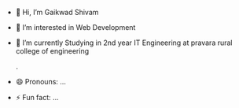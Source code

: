 - 👋 Hi, I’m Gaikwad Shivam
- 👀 I’m interested in Web Development
- 🌱 I’m currently Studying in 2nd year IT Engineering at pravara rural college of engineering
  
  .
- 😄 Pronouns: ...
- ⚡ Fun fact: ...

<!---
GaikwadShiva/GaikwadShiva is a ✨ special ✨ repository because its `README.md` (this file) appears on your GitHub profile.
You can click the Preview link to take a look at your changes.
--->
